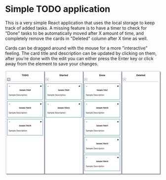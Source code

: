 # Simple TODO application

This is a very simple React application that uses the local storage to keep track of added tasks. 
A missing feature is to have a timer to check for "Done" tasks to be automatically moved after X amount of time, and completely remove the cards in "Deleted" column after X time as well.

Cards can be dragged around with the mouse for a more "interactive" feeling.
The card title and description can be updated by clicking on them, after you're done with the edit you can either press the Enter key or click away from the element to save your changes.

![Sample Image](https://github.com/maavelar5/todoer/blob/master/public/sampleimage.png)
